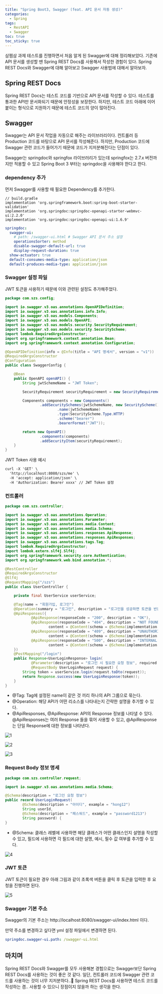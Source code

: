 ```yaml
---
title: "Spring Boot3, Swagger (feat. API 문서 자동 생성)"
categories:
  - Spring
tags:
  - RestAPI
  - Swagger
toc: true
toc_sticky: true
---
```


삼쩜삼 과제 테스트를 진행하면서 처음 알게 된 Swagger에 대해 정리해보았다. 기존에 API 문서를 생성할 땐 Spring REST Docs를 사용해서 작성한 경험이 있다. Spring REST Docs와 Swagger에 대해 알아보고 Swagger 사용법에 대해서 알아보자.

## Spring REST Docs

Spring REST Docs는 테스트 코드를 기반으로 API 문서를 작성할 수 있다. 테스트를 통과한 API만 문서화되기 때문에 안정성을 보장한다. 하지만, 테스트 코드 아래에 이어 붙이는 형식으로 지원하기 때문에 테스트 코드의 양이 많아진다.

## Swagger

Swagger는 API 문서 작업을 자동으로 해주는 라이브러리이다. 컨트롤러 등 Production 코드를 바탕으로 API 문서를 작성해준다. 하지만, Production 코드에 Swagger 관련 코드가 들어가기 때문에 코드가 지저분해진다는 단점이 있다.

Swagger는 springdoc와 springfox 라이브러리가 있는데 springfox는 2.7.x 버전까지만 적용할 수 있고 Spring Boot 3 부터는 springdoc을 사용해야 한다고 한다.

### dependency 추가

먼저 Swagger를 사용할 때 필요한 Dependency를 추가한다.

```
// build.gradle
implementation 'org.springframework.boot:spring-boot-starter-validation'
implementation 'org.springdoc:springdoc-openapi-starter-webmvc-ui:2.2.0'
implementation 'org.springdoc:springdoc-openapi-ui:1.6.9'
```

```yaml
springdoc:
  swagger-ui:
    # path: /swagger-ui.html # Swagger API 문서 주소 설정
    operationsSorter: method
    disable-swagger-default-url: true
    display-request-duration: true
  show-actuator: true
  default-consumes-media-type: application/json
  default-produces-media-type: application/json
```

### Swagger 설정 파일

JWT 토큰을 사용하기 때문에 이와 관련된 설정도 추가해주었다.

```java
package com.szs.config;

import io.swagger.v3.oas.annotations.OpenAPIDefinition;
import io.swagger.v3.oas.annotations.info.Info;
import io.swagger.v3.oas.models.Components;
import io.swagger.v3.oas.models.OpenAPI;
import io.swagger.v3.oas.models.security.SecurityRequirement;
import io.swagger.v3.oas.models.security.SecurityScheme;
import lombok.RequiredArgsConstructor;
import org.springframework.context.annotation.Bean;
import org.springframework.context.annotation.Configuration;

@OpenAPIDefinition(info = @Info(title = "API 명세서", version = "v1"))
@RequiredArgsConstructor
@Configuration
public class SwaggerConfig {

    @Bean
    public OpenAPI openAPI() {
        String jwtSchemeName = "JWT Token";

        SecurityRequirement securityRequirement = new SecurityRequirement().addList(jwtSchemeName);

        Components components = new Components()
                .addSecuritySchemes(jwtSchemeName, new SecurityScheme()
                        .name(jwtSchemeName)
                        .type(SecurityScheme.Type.HTTP)
                        .scheme("bearer")
                        .bearerFormat("JWT"));

        return new OpenAPI()
                .components(components)
                .addSecurityItem(securityRequirement);
    }
}
```

JWT Token 사용 예시 

```markdown
curl -X 'GET' \
  'http://localhost:8080/szs/me' \
  -H 'accept: application/json' \
  -H 'Authorization: Bearer xxxx' // JWT Token 설정
```


### 컨트롤러

```java
package com.szs.controller;

import io.swagger.v3.oas.annotations.Operation;
import io.swagger.v3.oas.annotations.Parameter;
import io.swagger.v3.oas.annotations.media.Content;
import io.swagger.v3.oas.annotations.media.Schema;
import io.swagger.v3.oas.annotations.responses.ApiResponse;
import io.swagger.v3.oas.annotations.responses.ApiResponses;
import io.swagger.v3.oas.annotations.tags.Tag;
import lombok.RequiredArgsConstructor;
import lombok.extern.slf4j.Slf4j;
import org.springframework.security.core.Authentication;
import org.springframework.web.bind.annotation.*;

@RestController
@RequiredArgsConstructor
@Slf4j
@RequestMapping("/szs")
public class UserController {

    private final UserService userService;

    @Tag(name = "회원가입, 로그인")
    @Operation(summary = "로그인", description = "로그인을 성공하면 토큰을 반환합니다.")
    @ApiResponses({
            @ApiResponse(responseCode = "200", description = "OK"),
            @ApiResponse(responseCode = "404", description = "NOT FOUND",
                    content = @Content(schema = @Schema(implementation = Response.class))),
            @ApiResponse(responseCode = "409", description = "UNAUTHORIZED",
                    content = @Content(schema = @Schema(implementation = Response.class))),
            @ApiResponse(responseCode = "500", description = "INTERNAL SERVER ERROR",
                    content = @Content(schema = @Schema(implementation = Response.class)))
    })
    @PostMapping("/login")
    public Response<UserLoginResponse> login(
            @Parameter(description = "로그인 시 필요한 요청 정보", required = true, content = @Content(schema = @Schema(implementation = UserLoginRequest.class)))
            @RequestBody UserLoginRequest request) {
        String token = userService.login(request.toDto(request));
        return Response.success(new UserLoginResponse(token));
    }
}
```

- @Tag: Tag에 설정된 name이 같은 것 끼리 하나의 API 그룹으로 묶는다.
- @Operation: 해당 API가 어떤 리소스를 나타내는지 간략한 설명을 추가할 수 있다.
- @ApiResponses, @ApiResponse: API의 Response 정보를 나타낼 수 있다. @ApiResponses는 여러 Response 들을 묶어 사용할 수 있고, @ApiResponse는 단일 Response에 대한 정보를 나타낸다.

![1](https://github.com/yessm621/yessm621.github.io/assets/79130276/965a2c54-c03c-43b2-acc4-6437a7e3d7f3)

![2](https://github.com/yessm621/yessm621.github.io/assets/79130276/a57f6938-a4b0-403b-9936-0296316e7698)

![3](https://github.com/yessm621/yessm621.github.io/assets/79130276/382bc370-5281-4a4a-bf11-746a584bfd95)

### Request Body 정보 명세

```java
package com.szs.controller.request;

import io.swagger.v3.oas.annotations.media.Schema;

@Schema(description = "로그인 요청 정보")
public record UserLoginRequest(
        @Schema(description = "아이디", example = "hong12")
        String userId,
        @Schema(description = "패스워드", example = "password1213")
        String password) {
}
```

- @Schema: 클래스 레벨에 사용하면 해당 클래스가 어떤 클래스인지 설명을 작성할 수 있고, 필드에 사용하면 각 필드에 대한 설명, 예시, 필수 값 여부를 추가할 수 있다.

![4](https://github.com/yessm621/yessm621.github.io/assets/79130276/1be5fffe-52a1-47ce-86d1-c49ac2ddae60)

### JWT 토큰

JWT 토큰이 필요한 경우 아래 그림과 같이 초록색 버튼을 클릭 후 토큰을 입력한 후 요청을 진행하면 된다.

![5](https://github.com/yessm621/yessm621.github.io/assets/79130276/8929aa7d-9665-45e8-8fe7-115833023c51)

### Swagger 기본 주소

Swagger의 기본 주소는 http://localhost:8080/swagger-ui/index.html 이다.

만약 주소를 변경하고 싶다면 yml 설정 파일에서 변경하면 된다.

```yaml
springdoc.swagger-ui.path: /swagger-ui.html
```

## 마치며

Spring REST Docs와 Swagger를 모두 사용해본 경험으로는 Swagger보단 Spring REST Docs를 사용하는 것이 좋은 것 같다. 일단, 컨트롤러 코드에 Swagger 관련 코드를 사용하는 것이 너무 지저분하다..🥲 Spring REST Docs를 사용하면 테스트 코드를 작성하는 겸.. 사용할 수 있으니 장점이지 않을까 하는 생각을 한다.